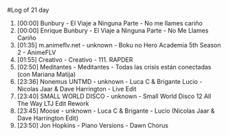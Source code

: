 #Log of 21 day

1. [00:00] Bunbury - El Viaje a Ninguna Parte - No me llames cariño
1. [00:00] Enrique Bunbury - El Viaje a Ninguna Parte - No Me Llames Cariño
1. [01:35] m.animeflv.net - unknown - Boku no Hero Academia 5th Season 2 - AnimeFLV
1. [01:55] Creativo - Creativo - 111. RAPDER
1. [02:50] Meditantes - Meditantes - Todas las crisis están conectadas (con Mariana Matija)
1. [23:36] Nonemus UNTMD - unknown - Luca C & Brigante Lucio - Nicolas Jaar & Dave Harrington - Live Edit
1. [23:40] SMALL WORLD DISCO - unknown - Small World Disco 12   All The Way LTJ Edit Rework
1. [23:45] Moose - unknown - Luca C & Brigante - Lucio (Nicolas Jaar & Dave Harrington Edit)
1. [23:50] Jon Hopkins - Piano Versions - Dawn Chorus
